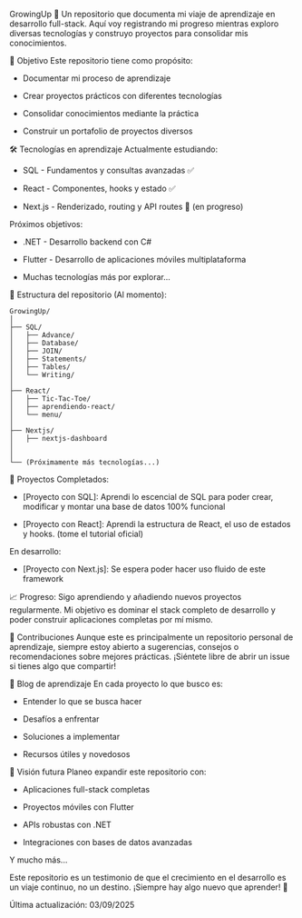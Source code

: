 GrowingUp 🌱
Un repositorio que documenta mi viaje de aprendizaje en desarrollo full-stack. Aquí voy registrando mi progreso mientras exploro diversas tecnologías y construyo proyectos para consolidar mis conocimientos.

🎯 Objetivo
Este repositorio tiene como propósito:

- Documentar mi proceso de aprendizaje

- Crear proyectos prácticos con diferentes tecnologías

- Consolidar conocimientos mediante la práctica

- Construir un portafolio de proyectos diversos

🛠 Tecnologías en aprendizaje
Actualmente estudiando:
- SQL - Fundamentos y consultas avanzadas ✅

- React - Componentes, hooks y estado ✅

- Next.js - Renderizado, routing y API routes 🚧 (en progreso)

Próximos objetivos:
- .NET - Desarrollo backend con C#

- Flutter - Desarrollo de aplicaciones móviles multiplataforma

- Muchas tecnologías más por explorar...

📁 Estructura del repositorio (Al momento):
```
GrowingUp/
│
├── SQL/
│   ├── Advance/
│   ├── Database/
│   ├── JOIN/ 
│   ├── Statements/
│   ├── Tables/
│   └── Writing/
│
├── React/
│   ├── Tic-Tac-Toe/
│   ├── aprendiendo-react/
│   └── menu/
│
├── Nextjs/
│   ├── nextjs-dashboard 
│   
│
└── (Próximamente más tecnologías...)
```

🚀 Proyectos
Completados:
- [Proyecto con SQL]: Aprendi lo escencial de SQL para poder crear, modificar y montar una base de datos 100% funcional

- [Proyecto con React]: Aprendi la estructura de React, el uso de estados y hooks. (tome el tutorial oficial)

En desarrollo:
- [Proyecto con Next.js]: Se espera poder hacer uso fluido de este framework

📈 Progreso:
Sigo aprendiendo y añadiendo nuevos proyectos regularmente. Mi objetivo es dominar el stack completo de desarrollo y poder construir aplicaciones completas por mí mismo.

🤝 Contribuciones
Aunque este es principalmente un repositorio personal de aprendizaje, siempre estoy abierto a sugerencias, consejos o recomendaciones sobre mejores prácticas. ¡Siéntete libre de abrir un issue si tienes algo que compartir!

📝 Blog de aprendizaje
En cada proyecto lo que busco es:

- Entender lo que se busca hacer

- Desafíos a enfrentar

- Soluciones a implementar

- Recursos útiles y novedosos

🔮 Visión futura
Planeo expandir este repositorio con:

- Aplicaciones full-stack completas

- Proyectos móviles con Flutter

- APIs robustas con .NET

- Integraciones con bases de datos avanzadas

Y mucho más...

Este repositorio es un testimonio de que el crecimiento en el desarrollo es un viaje continuo, no un destino. ¡Siempre hay algo nuevo que aprender! 🌟

Última actualización: 03/09/2025
